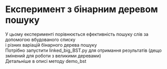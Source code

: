 # Експеримент з бінарним деревом пошуку <br>
У цьому експерименті порівнюється ефективність пошуку слів за допомогою вбудованого списку <br>
і різних варіацій бінарного дерева пошуку <br>
Потрібно запустити linked_big_BST.py для отримання результатів (дещо змінений для роботи з великими деревами) <br>
Детальніше в описі методу demo_bst
